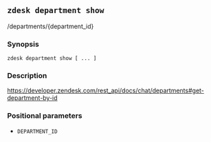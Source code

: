 ## `zdesk department show`

/departments/{department_id}

### Synopsis

    zdesk department show [ ... ]

### Description

https://developer.zendesk.com/rest_api/docs/chat/departments#get-department-by-id

### Positional parameters

* `DEPARTMENT_ID`


